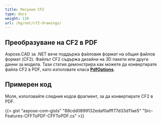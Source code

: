 ```yaml
---
title: Рисунки CF2
type: docs
weight: 110
url: /bg/net/cf2-drawings/
---
```


## **Преобразуване на CF2 в PDF**

Aspose.CAD за .NET вече поддържа файловия формат на общия файлов формат (CF2). Файлът CF2 съдържа дизайни на 3D пакети или други данни за модела. Тази статия демонстрира как можете да конвертирате файла CF2 в PDF, като използвате класа [**PdfOptions**](https://reference.aspose.com/cad/net/aspose.cad.imageoptions/pdfoptions).

## Примерен код

Моля, използвайте следния кодов фрагмент, за да конвертирате CF2 в PDF.

{{< gist "aspose-com-gists" "88cdd0899132edaf0afff77d33d11ae5" "Src-Features-CFFToPDF-CFFToPDF.cs" >}}

